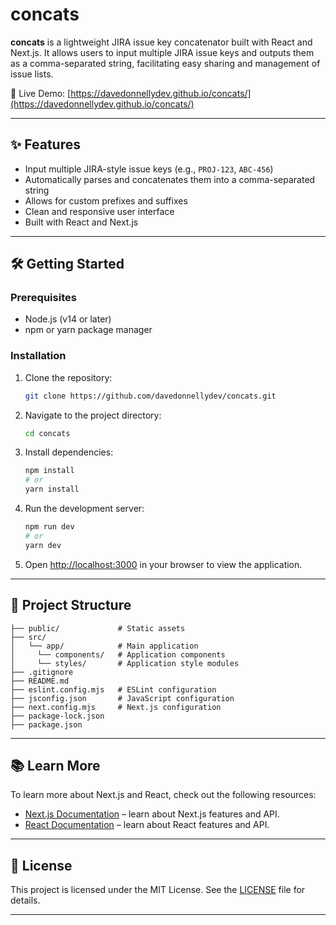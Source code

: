 # concats

**concats** is a lightweight JIRA issue key concatenator built with React and Next.js. It allows users to input multiple JIRA issue keys and outputs them as a comma-separated string, facilitating easy sharing and management of issue lists.

🔗 Live Demo: [https://davedonnellydev.github.io/concats/](https://davedonnellydev.github.io/concats/)

---

## ✨ Features

* Input multiple JIRA-style issue keys (e.g., `PROJ-123`, `ABC-456`)
* Automatically parses and concatenates them into a comma-separated string
* Allows for custom prefixes and suffixes
* Clean and responsive user interface
* Built with React and Next.js

---

## 🛠️ Getting Started

### Prerequisites

* Node.js (v14 or later)
* npm or yarn package manager

### Installation

1. Clone the repository:

   ```bash
   git clone https://github.com/davedonnellydev/concats.git
   ```
2. Navigate to the project directory:

   ```bash
   cd concats
   ```
3. Install dependencies:

   ```bash
   npm install
   # or
   yarn install
   ```
4. Run the development server:

   ```bash
   npm run dev
   # or
   yarn dev
   ```
5. Open [http://localhost:3000](http://localhost:3000) in your browser to view the application.

---

## 📁 Project Structure

```plaintext
├── public/             # Static assets
├── src/
│   └── app/            # Main application
│     └── components/   # Application components
│     └── styles/       # Application style modules
├── .gitignore
├── README.md
├── eslint.config.mjs   # ESLint configuration
├── jsconfig.json       # JavaScript configuration
├── next.config.mjs     # Next.js configuration
├── package-lock.json
├── package.json
```



---

## 📚 Learn More

To learn more about Next.js and React, check out the following resources:

* [Next.js Documentation](https://nextjs.org/docs) – learn about Next.js features and API.
* [React Documentation](https://reactjs.org/docs/getting-started.html) – learn about React features and API.

---

## 📄 License

This project is licensed under the MIT License. See the [LICENSE](LICENSE) file for details.

---

